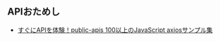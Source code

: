 ## APIおためし

- [すぐにAPIを体験！public-apis 100以上のJavaScript axiosサンプル集](https://zenn.dev/protoout/books/public-apis-api-get)